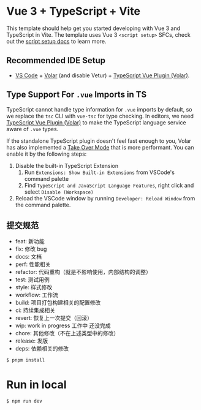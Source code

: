 # Vue 3 + TypeScript + Vite

This template should help get you started developing with Vue 3 and TypeScript in Vite. The template uses Vue 3 `<script setup>` SFCs, check out the [script setup docs](https://v3.vuejs.org/api/sfc-script-setup.html#sfc-script-setup) to learn more.

## Recommended IDE Setup

- [VS Code](https://code.visualstudio.com/) + [Volar](https://marketplace.visualstudio.com/items?itemName=Vue.volar) (and disable Vetur) + [TypeScript Vue Plugin (Volar)](https://marketplace.visualstudio.com/items?itemName=Vue.vscode-typescript-vue-plugin).

## Type Support For `.vue` Imports in TS

TypeScript cannot handle type information for `.vue` imports by default, so we replace the `tsc` CLI with `vue-tsc` for type checking. In editors, we need [TypeScript Vue Plugin (Volar)](https://marketplace.visualstudio.com/items?itemName=Vue.vscode-typescript-vue-plugin) to make the TypeScript language service aware of `.vue` types.

If the standalone TypeScript plugin doesn't feel fast enough to you, Volar has also implemented a [Take Over Mode](https://github.com/johnsoncodehk/volar/discussions/471#discussioncomment-1361669) that is more performant. You can enable it by the following steps:

1. Disable the built-in TypeScript Extension
   1. Run `Extensions: Show Built-in Extensions` from VSCode's command palette
   2. Find `TypeScript and JavaScript Language Features`, right click and select `Disable (Workspace)`
2. Reload the VSCode window by running `Developer: Reload Window` from the command palette.

## 提交规范
 - feat: 新功能
 - fix: 修改 bug
 - docs: 文档
 - perf: 性能相关
 - refactor: 代码重构（就是不影响使用，内部结构的调整）
 - test: 测试用例
 - style: 样式修改
 - workflow: 工作流
 - build: 项目打包构建相关的配置修改
 - ci: 持续集成相关
 - revert: 恢复上一次提交（回滚）
 - wip: work in progress 工作中 还没完成
 - chore: 其他修改（不在上述类型中的修改）
 - release: 发版
 - deps: 依赖相关的修改


```bash
$ pnpm install 
```

# Run in local
```bash
$ npm run dev
```
